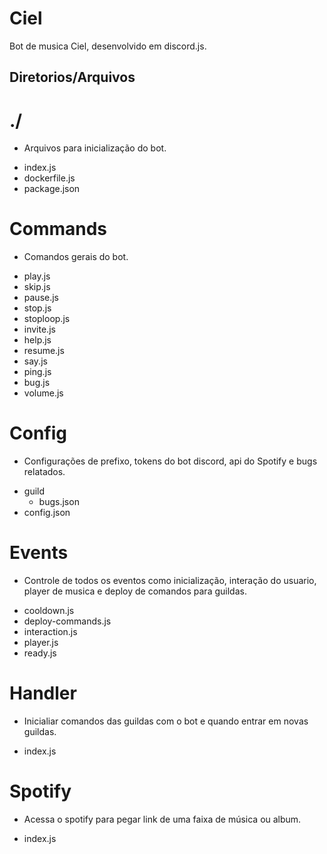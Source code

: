 # Ciel
Bot de musica Ciel, desenvolvido em discord.js.

## Diretorios/Arquivos ##

# ./

- Arquivos para inicialização do bot.
+ index.js
+ dockerfile.js
+ package.json

# Commands

- Comandos gerais do bot.
+ play.js
+ skip.js
+ pause.js
+ stop.js
+ stoploop.js
+ invite.js
+ help.js
+ resume.js
+ say.js
+ ping.js
+ bug.js
+ volume.js

# Config

- Configurações de prefixo, tokens do bot discord, api do Spotify e bugs relatados.
+ guild
    + bugs.json
+ config.json

# Events

- Controle de todos os eventos como inicialização, interação do usuario, player de musica e deploy de comandos para guildas.
+ cooldown.js
+ deploy-commands.js
+ interaction.js
+ player.js
+ ready.js

# Handler

- Inicialiar comandos das guildas com o bot e quando entrar em novas guildas.
+ index.js

# Spotify

- Acessa o spotify para pegar link de uma faixa de música ou album.
+ index.js
